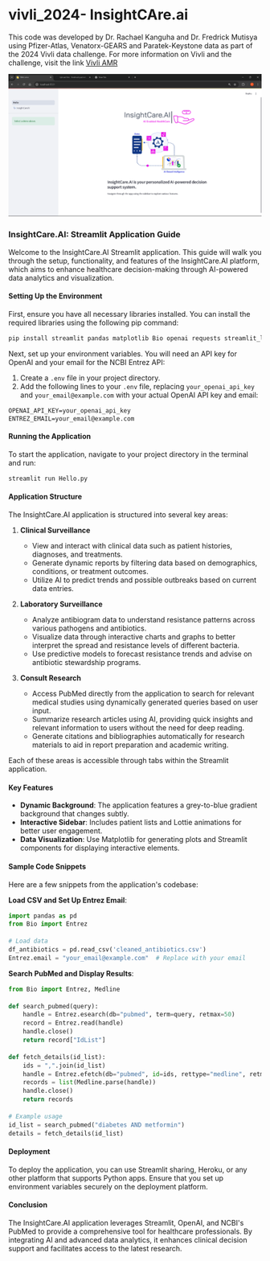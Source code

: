 # vivli_2024- InsightCAre.ai

This code was developed by  Dr. Rachael Kanguha and Dr. Fredrick Mutisya using Pfizer-Atlas, Venatorx-GEARS and Paratek-Keystone data as part of the 2024 Vivli data challenge. For more information on Vivli and the challenge, visit the link 
[Vivli AMR](https://amr.vivli.org/)

![Insightcare.ai](https://github.com/fredmutisya/vivli_2024/blob/main/website/1.png)


### InsightCare.AI: Streamlit Application Guide

Welcome to the InsightCare.AI Streamlit application. This guide will walk you through the setup, functionality, and features of the InsightCare.AI platform, which aims to enhance healthcare decision-making through AI-powered data analytics and visualization.

#### Setting Up the Environment

First, ensure you have all necessary libraries installed. You can install the required libraries using the following pip command:

```bash
pip install streamlit pandas matplotlib Bio openai requests streamlit_lottie Pillow
```

Next, set up your environment variables. You will need an API key for OpenAI and your email for the NCBI Entrez API:

1. Create a `.env` file in your project directory.
2. Add the following lines to your `.env` file, replacing `your_openai_api_key` and `your_email@example.com` with your actual OpenAI API key and email:

```plaintext
OPENAI_API_KEY=your_openai_api_key
ENTREZ_EMAIL=your_email@example.com
```

#### Running the Application

To start the application, navigate to your project directory in the terminal and run:

```bash
streamlit run Hello.py
```


#### Application Structure

The InsightCare.AI application is structured into several key areas:

1. **Clinical Surveillance**
   - View and interact with clinical data such as patient histories, diagnoses, and treatments.
   - Generate dynamic reports by filtering data based on demographics, conditions, or treatment outcomes.
   - Utilize AI to predict trends and possible outbreaks based on current data entries.

2. **Laboratory Surveillance**
   - Analyze antibiogram data to understand resistance patterns across various pathogens and antibiotics.
   - Visualize data through interactive charts and graphs to better interpret the spread and resistance levels of different bacteria.
   - Use predictive models to forecast resistance trends and advise on antibiotic stewardship programs.

3. **Consult Research**
   - Access PubMed directly from the application to search for relevant medical studies using dynamically generated queries based on user input.
   - Summarize research articles using AI, providing quick insights and relevant information to users without the need for deep reading.
   - Generate citations and bibliographies automatically for research materials to aid in report preparation and academic writing.

Each of these areas is accessible through tabs within the Streamlit application.

#### Key Features

- **Dynamic Background**: The application features a grey-to-blue gradient background that changes subtly.
- **Interactive Sidebar**: Includes patient lists and Lottie animations for better user engagement.
- **Data Visualization**: Use Matplotlib for generating plots and Streamlit components for displaying interactive elements.

#### Sample Code Snippets

Here are a few snippets from the application's codebase:

**Load CSV and Set Up Entrez Email**:
```python
import pandas as pd
from Bio import Entrez

# Load data
df_antibiotics = pd.read_csv('cleaned_antibiotics.csv')
Entrez.email = "your_email@example.com"  # Replace with your email
```

**Search PubMed and Display Results**:
```python
from Bio import Entrez, Medline

def search_pubmed(query):
    handle = Entrez.esearch(db="pubmed", term=query, retmax=50)
    record = Entrez.read(handle)
    handle.close()
    return record["IdList"]

def fetch_details(id_list):
    ids = ",".join(id_list)
    handle = Entrez.efetch(db="pubmed", id=ids, rettype="medline", retmode="text")
    records = list(Medline.parse(handle))
    handle.close()
    return records

# Example usage
id_list = search_pubmed("diabetes AND metformin")
details = fetch_details(id_list)
```

#### Deployment

To deploy the application, you can use Streamlit sharing, Heroku, or any other platform that supports Python apps. Ensure that you set up environment variables securely on the deployment platform.

#### Conclusion

The InsightCare.AI application leverages Streamlit, OpenAI, and NCBI's PubMed to provide a comprehensive tool for healthcare professionals. By integrating AI and advanced data analytics, it enhances clinical decision support and facilitates access to the latest research.
